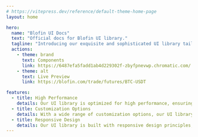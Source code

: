 ```yaml
---
# https://vitepress.dev/reference/default-theme-home-page
layout: home

hero:
  name: "Blofin UI Docs"
  text: "Official docs for Blofin UI library."
  tagline: "Introducing our exquisite and sophisticated UI library tailored specifically for discerning crypto exchanges."
  actions:
    - theme: brand
      text: Components
      link: https://6487efa5fadd1ab4d229302f-zbyfpnevwp.chromatic.com/
    - theme: alt
      text: Live Preview
      link: https://blofin.com/trade/futures/BTC-USDT

features:
  - title: High Performance
    details: Our UI library is optimized for high performance, ensuring smooth and seamless user experience even during peak trading hours.
  - title: Customization Options
    details: With a wide range of customization options, our UI library allows exchange developers to create unique and branded trading platforms that align with their business identity.
  - title: Responsive Design
    details: Our UI library is built with responsive design principles, ensuring that the trading platform adapts seamlessly to different screen sizes and devices, providing a consistent user experience across platforms.
---
```

